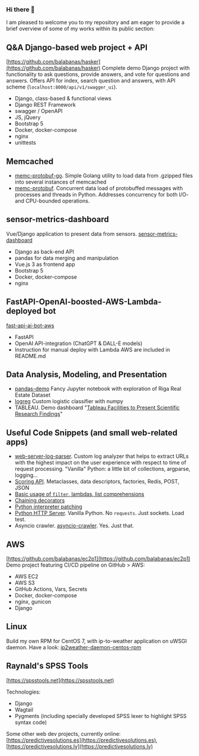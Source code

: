 ### Hi there 👋

<!--
**balabanas/balabanas** is a ✨ _special_ ✨ repository because its `README.md` (this file) appears on your GitHub profile.

Here are some ideas to get you started:

- 🔭 I’m currently working on ...
- 🌱 I’m currently learning ...
- 👯 I’m looking to collaborate on ...
- 🤔 I’m looking for help with ...
- 💬 Ask me about ...
- 📫 How to reach me: ...
- 😄 Pronouns: ...
- ⚡ Fun fact: ...
-->

I am pleased to welcome you to my repository and am eager to provide a brief overview of some of my works within its public section:

## Q&A Django-based web project + API
[https://github.com/balabanas/hasker](https://github.com/balabanas/hasker)
Complete demo Django project with functionality to ask questions, provide answers, and vote for questions and answers. Offers API for index, search question and answers, with API scheme (`localhost:8000/api/v1/swagger_ui`).

* Django, class-based & functional views
* Django REST Framework
* swagger / OpenAPI
* JS, jQuery
* Bootstrap 5
* Docker, docker-compose
* nginx
* unittests

## Memcached
* [memc-protobuf-go](https://github.com/balabanas/memc-protobuf-go). Simple Golang utility to load data from .gzipped files into several instances of memcached
* [memc-protobuf](https://github.com/balabanas/memc-protobuf). Concurrent data load of protobuffed messages with processes and threads in Python. Addresses concurrency for both I/O- and CPU-bounded operations.

## sensor-metrics-dashboard
Vue/Django application to present data from sensors. [sensor-metrics-dashboard](https://github.com/balabanas/sensor-metrics-dashboard)

* Django as back-end API
* pandas for data merging and manipulation
* Vue.js 3 as frontend app
* Bootstrap 5
* Docker, docker-compose
* nginx

## FastAPI-OpenAI-boosted-AWS-Lambda-deployed bot
[fast-api-ai-bot-aws](https://github.com/balabanas/fast-api-ai-bot-aws)

* FastAPI
* OpenAI API-integration (ChatGPT & DALL-E models)
* Instruction for manual deploy with Lambda AWS are included in README.md

## Data Analysis, Modeling, and Presentation
* [pandas-demo](https://github.com/balabanas/pandas-demo/blob/main/real_riga.ipynb) Fancy Jupyter notebook with exploration of Riga Real Estate Dataset
* [logreg](https://github.com/balabanas/logreg) Custom logistic classifier with numpy
* TABLEAU. Demo dashboard "[Tableau Facilities to Present Scientific Research Findings](https://public.tableau.com/app/profile/balabanas/viz/Book2_16750662744740/TableauFacilitiestoPresentScientificResearchFindings)"


## Useful Code Snippets (and small web-related apps)
* [web-server-log-parser](https://github.com/balabanas/web-server-log-parser). Custom log analyzer that helps to extract URLs with the highest impact on the user experience with respect to time of request processing. "Vanilla" Python: a little bit of collections, argparse, logging...
* [Scoring API](https://github.com/balabanas/code-snippets/tree/main/scoring_api). Metaclasses, data descriptors, factories, Redis, POST, JSON
* [Basic usage of `filter`, lambdas, list comprehensions](https://github.com/balabanas/code-snippets/blob/main/functions/functions.py)
* [Chaining decorators](https://github.com/balabanas/code-snippets/tree/main/decorators)
* [Python interpreter patching](https://github.com/balabanas/code-snippets/tree/main/python-interpreter-patching)
* [Python HTTP Server](https://github.com/balabanas/python-http-server). Vanilla Python. No `requests`. Just sockets. Load test.
* Asyncio crawler. [asyncio-crawler](https://github.com/balabanas/asyncio-crawler). Yes. Just that. 

## AWS
[https://github.com/balabanas/ec2p1](https://github.com/balabanas/ec2p1)
Demo project featuring CI/CD pipeline on GitHub > AWS:

* AWS EC2
* AWS S3
* GitHub Actions, Vars, Secrets
* Docker, docker-compose
* nginx, gunicon
* Django

## Linux
Build my own RPM for CentOS 7, with ip-to-weather application on uWSGI daemon. Have a look: [ip2weather-daemon-centos-rpm](https://github.com/balabanas/ip2weather-daemon-centos-rpm)


## Raynald's SPSS Tools

[https://spsstools.net](https://spsstools.net)

Technologies:

* Django
* Wagtail
* Pygments (including specially developed SPSS lexer to highlight SPSS syntax code)

Some other web dev projects, currently online: [https://predictivesolutions.es](https://predictivesolutions.es), [https://predictivesolutions.lv](https://predictivesolutions.lv)
